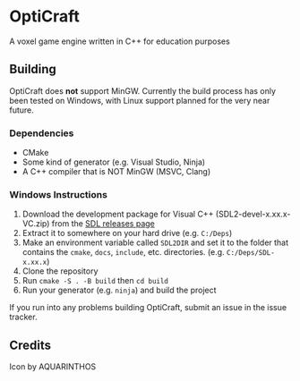# OptiCraft
A voxel game engine written in C++ for education purposes

## Building
OptiCraft does **not** support MinGW. 
Currently the build process has only been tested on Windows, with Linux support planned for the very near future. 

### Dependencies
* CMake
* Some kind of generator (e.g. Visual Studio, Ninja)
* A C++ compiler that is NOT MinGW (MSVC, Clang)

### Windows Instructions
1. Download the development package for Visual C++ (SDL2-devel-x.xx.x-VC.zip) from the [SDL releases page](https://github.com/libsdl-org/SDL/releases)
2. Extract it to somewhere on your hard drive (e.g. `C:/Deps`)
3. Make an environment variable called `SDL2DIR` and set it to the folder that contains the `cmake`, `docs`, `include`, etc. directories. (e.g. `C:/Deps/SDL-x.xx.x`)
4. Clone the repository
5. Run `cmake -S . -B build` then `cd build`
6. Run your generator (e.g. `ninja`) and build the project

If you run into any problems building OptiCraft, submit an issue in the issue tracker.

## Credits
Icon by AQUARINTHOS